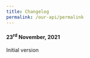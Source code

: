 ```yaml
---
title: Changelog
permalink: /our-api/permalink
---
```

<h4>23<sup>rd</sup> November, 2021</h4>
Initial version